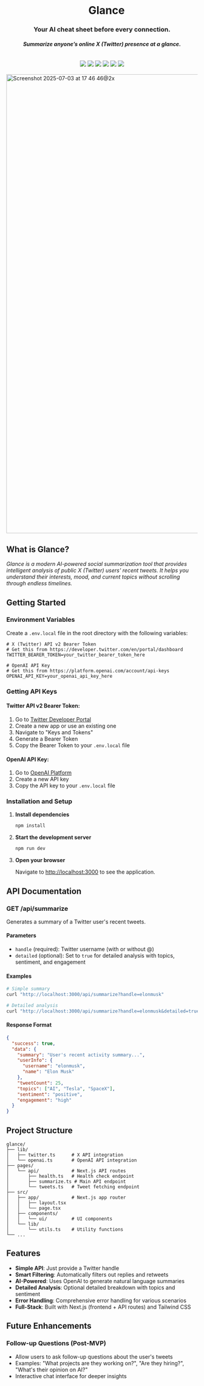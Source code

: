 <div align="center">
    <div id="user-content-toc">
      <ul>
          <summary><h1 style="display: inline-block; margin-bottom:0px">Glance</h1></summary>
      </ul>
    </div>
    <h3>Your AI cheat sheet before every connection.</h3>
    <h4><i>Summarize anyone’s online X (Twitter) presence at a glance.</i></h4>
    <br>
    <img src="https://img.shields.io/badge/Next.js-000000?style=for-the-badge&logo=next.js&logoColor=white"/>
    <img src="https://img.shields.io/badge/TypeScript-007ACC?style=for-the-badge&logo=typescript&logoColor=white"/>
    <img src="https://img.shields.io/badge/tailwindcss-%2338B2AC.svg?style=for-the-badge&logo=tailwind-css&logoColor=white"/>
    <img src="https://img.shields.io/badge/OpenAI-412991?style=for-the-badge&logo=openai&logoColor=white"/>
    <img src="https://img.shields.io/badge/Twitter%20API-1DA1F2?style=for-the-badge&logo=twitter&logoColor=white"/>
    <img src="https://img.shields.io/badge/Vercel-000000.svg?style=for-the-badge&logo=Vercel&logoColor=white"/>
    <br><br>
</div>

<img width="1207" alt="Screenshot 2025-07-03 at 17 46 46@2x" src="https://github.com/user-attachments/assets/b665f90b-9897-4b0f-82a1-f9e1fda0b86a" />

## What is Glance?

_Glance is a modern AI-powered social summarization tool that provides intelligent analysis of public X (Twitter) users' recent tweets. It helps you understand their interests, mood, and current topics without scrolling through endless timelines._

## Getting Started

### Environment Variables

Create a `.env.local` file in the root directory with the following variables:

```env
# X (Twitter) API v2 Bearer Token
# Get this from https://developer.twitter.com/en/portal/dashboard
TWITTER_BEARER_TOKEN=your_twitter_bearer_token_here

# OpenAI API Key
# Get this from https://platform.openai.com/account/api-keys
OPENAI_API_KEY=your_openai_api_key_here
```

### Getting API Keys

#### Twitter API v2 Bearer Token:
1. Go to [Twitter Developer Portal](https://developer.twitter.com/en/portal/dashboard)
2. Create a new app or use an existing one
3. Navigate to "Keys and Tokens"
4. Generate a Bearer Token
5. Copy the Bearer Token to your `.env.local` file

#### OpenAI API Key:
1. Go to [OpenAI Platform](https://platform.openai.com/account/api-keys)
2. Create a new API key
3. Copy the API key to your `.env.local` file

### Installation and Setup

1. **Install dependencies**
   ```bash
   npm install
   ```

2. **Start the development server**
   ```bash
   npm run dev
   ```

3. **Open your browser**
   
   Navigate to [http://localhost:3000](http://localhost:3000) to see the application.

## API Documentation

### GET /api/summarize

Generates a summary of a Twitter user's recent tweets.

#### Parameters

- `handle` (required): Twitter username (with or without @)
- `detailed` (optional): Set to `true` for detailed analysis with topics, sentiment, and engagement

#### Examples

```bash
# Simple summary
curl "http://localhost:3000/api/summarize?handle=elonmusk"

# Detailed analysis
curl "http://localhost:3000/api/summarize?handle=elonmusk&detailed=true"
```

#### Response Format

```json
{
  "success": true,
  "data": {
    "summary": "User's recent activity summary...",
    "userInfo": {
      "username": "elonmusk",
      "name": "Elon Musk"
    },
    "tweetCount": 25,
    "topics": ["AI", "Tesla", "SpaceX"],
    "sentiment": "positive",
    "engagement": "high"
  }
}
```

## Project Structure

```
glance/
├── lib/
│   ├── twitter.ts      # X API integration
│   └── openai.ts       # OpenAI API integration
├── pages/
│   └── api/            # Next.js API routes
│       ├── health.ts   # Health check endpoint
│       ├── summarize.ts # Main API endpoint
│       └── tweets.ts   # Tweet fetching endpoint
├── src/
│   ├── app/            # Next.js app router
│   │   ├── layout.tsx
│   │   └── page.tsx
│   ├── components/
│   │   └── ui/         # UI components
│   └── lib/
│       └── utils.ts    # Utility functions
└── ...
```

## Features

- **Simple API**: Just provide a Twitter handle
- **Smart Filtering**: Automatically filters out replies and retweets
- **AI-Powered**: Uses OpenAI to generate natural language summaries
- **Detailed Analysis**: Optional detailed breakdown with topics and sentiment
- **Error Handling**: Comprehensive error handling for various scenarios
- **Full-Stack**: Built with Next.js (frontend + API routes) and Tailwind CSS

## Future Enhancements

### Follow-up Questions (Post-MVP)
- Allow users to ask follow-up questions about the user's tweets
- Examples: "What projects are they working on?", "Are they hiring?", "What's their opinion on AI?"
- Interactive chat interface for deeper insights
